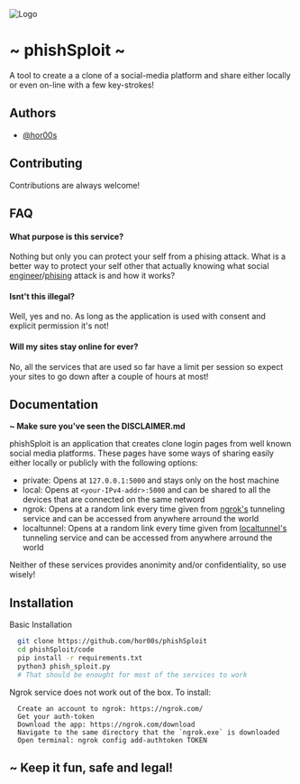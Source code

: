 
![Logo](https://i.imgur.com/VmFdqwc.jpg)


# ~ phishSploit ~

A tool to create a a clone of a social-media
platform and share either locally or even on-line
with a few key-strokes!


## Authors

- [@hor00s](https://www.github.com/hor00s)


## Contributing

Contributions are always welcome!




## FAQ

#### What purpose is this service?

Nothing but only you can protect your self from
a phising attack. What is a better way to protect
your self other that actually knowing what 
social [engineer](https://www.imperva.com/learn/application-security/social-engineering-attack/)/[phising](https://www.imperva.com/learn/application-security/phishing-attack-scam/)
attack is and how it works?

#### Isnt't this illegal?

Well, yes and no. As long as the application is
used with consent and explicit permission it's not!


#### Will my sites stay online for ever?

No, all the services that are used so far have a
limit per session so expect your sites to go down
after a couple of hours at most!

## Documentation

**~ Make sure you've seen the DISCLAIMER.md**

phishSploit is an application that creates clone
login pages from well known social media platforms.
These pages have some ways of sharing easily either
locally or publicly with the following options:
- private: Opens at `127.0.0.1:5000` and stays only on the host machine
- local: Opens at `<your-IPv4-addr>:5000` and can be shared to all the devices that are connected on the same netword
- ngrok: Opens at a random link every time given from [ngrok's](https://ngrok.com/docs) tunneling service and can be accessed from anywhere arround the world
- localtunnel: Opens at a random link every time given from [localtunnel's](https://theboroer.github.io/localtunnel-www/) tunneling service and can be accessed from anywhere arround the world

Neither of these services provides anonimity
and/or confidentiality, so use wisely!


## Installation

Basic Installation

```bash
  git clone https://github.com/hor00s/phishSploit
  cd phishSploit/code
  pip install -r requirements.txt
  python3 phish_sploit.py
  # That should be enought for most of the services to work
```

Ngrok service does not work out of the box. To install:

```
  Create an account to ngrok: https://ngrok.com/
  Get your auth-token
  Download the app: https://ngrok.com/download
  Navigate to the same directory that the `ngrok.exe` is downloaded
  Open terminal: ngrok config add-authtoken TOKEN
```

## ~ Keep it fun, safe and legal!
